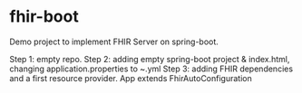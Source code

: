 # fhir-boot

Demo project to implement FHIR Server on spring-boot.

Step 1: empty repo.
Step 2: adding empty spring-boot project & index.html, changing application.properties to ~.yml
Step 3: adding FHIR dependencies and a first resource provider. App extends FhirAutoConfiguration


